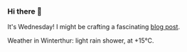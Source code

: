 ### Hi there :wave:

It's Wednesday! I might be crafting a fascinating [blog post](https://www.benjaminwuethrich.dev).

Weather in Winterthur: light rain shower, at +15°C.
